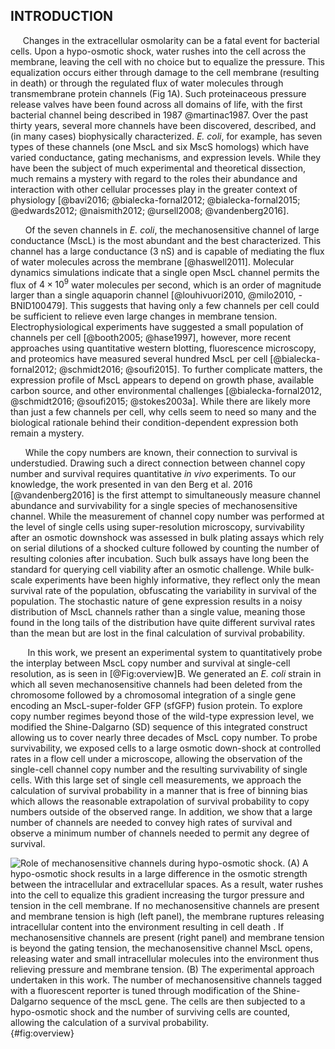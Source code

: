 
## INTRODUCTION
 &nbsp;&nbsp;&nbsp;&nbsp; Changes in the extracellular osmolarity can be a fatal event for bacterial
cells. Upon a hypo-osmotic shock, water rushes into the cell across
the membrane, leaving the cell with no choice but to equalize the pressure.
This equalization occurs either through damage to the cell membrane
(resulting in death) or through the regulated flux of water molecules through
transmembrane protein channels (Fig 1A). Such proteinaceous pressure release
valves have been found across all domains of life, with the first bacterial
channel being described in 1987 @martinac1987. Over the past thirty years,
several more channels have been discovered, described, and (in many cases)
biophysically characterized. *E. coli*, for example, has seven types of these
channels (one MscL and six MscS homologs) which have varied conductance,
gating mechanisms, and expression levels. While they have been the subject of
much experimental and theoretical dissection, much remains a mystery with
regard to the roles their abundance and interaction with other cellular
processes play in the greater context of physiology [@bavi2016;
@bialecka-fornal2012; @bialecka-fornal2015; @edwards2012; @naismith2012;
@ursell2008; @vandenberg2016].

 &nbsp;&nbsp; &nbsp; &nbsp;Of the seven channels in *E. coli*, the
 mechanosensitive channel of large conductance (MscL) is the most abundant
 and the best characterized. This channel has a large conductance (3 nS) and
 is capable of mediating the flux of water molecules across the membrane
 [@haswell2011]. Molecular dynamics simulations indicate that a single open
 MscL channel permits the flux of $4 \times 10^9$ water molecules per second,
 which is an order of magnitude larger than a single aquaporin channel
 [@louhivuori2010, @milo2010, - BNID100479]. This suggests that having only a
 few channels per cell could be sufficient to relieve even large changes in
 membrane tension. Electrophysiological experiments have suggested a small
 population of channels per cell [@booth2005; @hase1997], however, more
 recent approaches using quantitative western blotting, fluorescence
 microscopy, and proteomics have measured several hundred MscL per cell
 [@bialecka-fornal2012; @schmidt2016; @soufi2015]. To further complicate
 matters, the expression profile of MscL appears to depend on growth phase,
 available carbon source, and other environmental challenges
 [@bialecka-fornal2012, @schmidt2016; @soufi2015; @stokes2003a]. While there
 are likely more than just a few channels per cell, why cells seem to need so
 many and the biological rationale behind their condition-dependent
 expression both remain a mystery.

 &nbsp;&nbsp;&nbsp; &nbsp; While the copy numbers are known, their connection
 to survival is understudied. Drawing such a direct connection between
 channel copy number and survival requires quantitative *in vivo*
 experiments. To our knowledge, the work presented in van den Berg et al.
 2016 [@vandenberg2016] is the first attempt to simultaneously measure
 channel abundance and survivability for a single species of mechanosensitive
 channel. While the measurement of channel copy number was performed at the
 level of single cells using super-resolution microscopy, survivability after
 an osmotic downshock was assessed in bulk plating assays which rely on
 serial dilutions of a shocked culture followed by counting the number of
 resulting colonies after incubation. Such bulk assays have long been the
 standard for querying cell viability after an osmotic challenge. While
 bulk-scale experiments have been highly informative, they reflect only the
 mean survival rate of the population, obfuscating the variability in
 survival of the population. The stochastic nature of gene expression results
 in a noisy distribution of MscL channels rather than a single value, meaning
 those found in the long tails of the distribution have quite different
 survival rates than the mean but are lost in the final calculation of
 survival probability.

&nbsp; &nbsp; &nbsp; &nbsp;In this work, we present an experimental system to quantitatively probe
the interplay between MscL copy number and survival at single-cell
resolution, as is seen in [@Fig:overview]B. We generated an *E. coli* strain in
which all seven mechanosensitive channels had been deleted from the
chromosome followed by a chromosomal integration of a single gene
encoding an MscL-super-folder GFP (sfGFP) fusion protein. To explore copy number regimes beyond
those of the wild-type expression level, we modified the Shine-Dalgarno (SD) sequence of this integrated construct allowing us to
cover nearly three decades of MscL copy number. To probe survivability,
we exposed cells to a large osmotic down-shock at controlled rates in a
flow cell under a microscope, allowing the observation of the
single-cell channel copy number and the resulting survivability of single cells. With
this large set of single cell measurements, we approach the calculation
of survival probability in a manner that is free of binning bias which
allows the reasonable extrapolation of survival probability to copy
numbers outside of the observed range. In addition, we show that a large
number of channels are needed to convey high rates of survival and
observe a minimum number of channels needed to permit any degree of
survival.

![**Role of mechanosensitive channels during hypo-osmotic
shock.** (A) A hypo-osmotic shock results in a large difference in the osmotic strength between the intracellular and extracellular spaces. As a result, water rushes into the cell to equalize this gradient increasing the turgor pressure and tension in the cell membrane.
If no mechanosensitive channels are present and membrane tension is high
(left panel), the membrane ruptures releasing intracellular content into the environment resulting in  cell death . If
mechanosensitive channels are present (right panel) and membrane tension
is beyond the gating tension, the mechanosensitive channel MscL opens,
releasing water and small intracellular molecules into the environment
thus relieving pressure and membrane tension. (B) The experimental
approach undertaken in this work. The number of mechanosensitive channels tagged
with a fluorescent reporter is tuned through  modification of the Shine-Dalgarno sequence of the *mscL* gene. The cells are then subjected to a hypo-osmotic shock and
the number of surviving cells are counted, allowing the calculation of a
survival probability.](../figs/fig1.png){#fig:overview}
